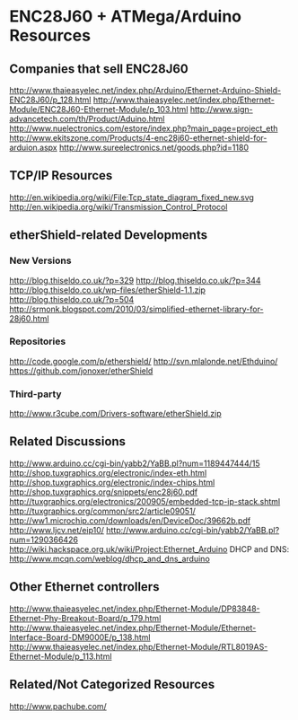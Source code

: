 ENC28J60 + ATMega/Arduino Resources
===================================

Companies that sell ENC28J60
----------------------------
http://www.thaieasyelec.net/index.php/Arduino/Ethernet-Arduino-Shield-ENC28J60/p_128.html
http://www.thaieasyelec.net/index.php/Ethernet-Module/ENC28J60-Ethernet-Module/p_103.html
http://www.sign-advancetech.com/th/Product/Aduino.html
http://www.nuelectronics.com/estore/index.php?main_page=project_eth
http://www.ekitszone.com/Products/4-enc28j60-ethernet-shield-for-arduion.aspx
http://www.sureelectronics.net/goods.php?id=1180


TCP/IP Resources
----------------

http://en.wikipedia.org/wiki/File:Tcp_state_diagram_fixed_new.svg
http://en.wikipedia.org/wiki/Transmission_Control_Protocol


etherShield-related Developments
--------------------------------

### New Versions
http://blog.thiseldo.co.uk/?p=329
http://blog.thiseldo.co.uk/?p=344
http://blog.thiseldo.co.uk/wp-files/etherShield-1.1.zip
http://blog.thiseldo.co.uk/?p=504
http://srmonk.blogspot.com/2010/03/simplified-ethernet-library-for-28j60.html

### Repositories
http://code.google.com/p/ethershield/
http://svn.mlalonde.net/Ethduino/
https://github.com/jonoxer/etherShield

### Third-party
http://www.r3cube.com/Drivers-software/etherShield.zip


Related Discussions
-------------------

http://www.arduino.cc/cgi-bin/yabb2/YaBB.pl?num=1189447444/15
http://shop.tuxgraphics.org/electronic/index-eth.html
http://shop.tuxgraphics.org/electronic/index-chips.html
http://shop.tuxgraphics.org/snippets/enc28j60.pdf
http://tuxgraphics.org/electronics/200905/embedded-tcp-ip-stack.shtml
http://tuxgraphics.org/common/src2/article09051/
http://ww1.microchip.com/downloads/en/DeviceDoc/39662b.pdf
http://www.ljcv.net/eip10/
http://www.arduino.cc/cgi-bin/yabb2/YaBB.pl?num=1290366426
http://wiki.hackspace.org.uk/wiki/Project:Ethernet_Arduino
DHCP and DNS: http://www.mcqn.com/weblog/dhcp_and_dns_arduino


Other Ethernet controllers
--------------------------

http://www.thaieasyelec.net/index.php/Ethernet-Module/DP83848-Ethernet-Phy-Breakout-Board/p_179.html
http://www.thaieasyelec.net/index.php/Ethernet-Module/Ethernet-Interface-Board-DM9000E/p_138.html
http://www.thaieasyelec.net/index.php/Ethernet-Module/RTL8019AS-Ethernet-Module/p_113.html


Related/Not Categorized Resources
---------------------------------

http://www.pachube.com/
